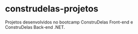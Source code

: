 # construdelas-projetos
Projetos desenvolvidos no bootcamp ConstruDelas Front-end e ConstruDelas Back-end .NET.
